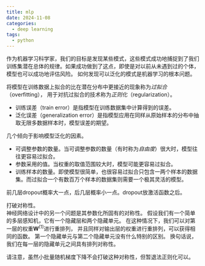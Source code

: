 ```yaml
---
title: mlp
date: 2024-11-08
categories:
  - deep learning
tags:
  - python
---
```


作为机器学习科学家，我们的目标是发现某些模式，这些模式成功地捕捉到了我们训练集潜在总体的规律。如果成功做到了这点，即使是对以前从未遇到过的个体，
模型也可以成功地评估风险。
如何发现可以泛化的模式是机器学习的根本问题。

将模型在训练数据上拟合的比在潜在分布中更接近的现象称为*过拟合*（overfitting），
用于对抗过拟合的技术称为*正则化*（regularization）。

* 训练误差（train error）是指模型在训练数据集中计算得到的误差。
* 泛化误差（generalization error）是指模型应用在同样从原始样本的分布中抽取无限多数据样本时，模型误差的期望。


几个倾向于影响模型泛化的因素。

* 可调整参数的数量。当可调整参数的数量（有时称为*自由度*）很大时，模型往往更容易过拟合。
* 参数采用的值。当权重的取值范围较大时，模型可能更容易过拟合。
* 训练样本的数量。即使模型很简单，也很容易过拟合只包含一两个样本的数据集。而过拟合一个有数百万个样本的数据集则需要一个极其灵活的模型。

前几层dropout概率大一点，后几层概率小一点。dropout放激活函数之后。


打破对称性。  
神经网络设计中的另一个问题是其参数化所固有的对称性。
假设我们有一个简单的多层感知机，它有一个隐藏层和两个隐藏单元。
在这种情况下，我们可以对第一层的权重$\mathbf{W}^{(1)}$进行重排列，
并且同样对输出层的权重进行重排列，可以获得相同的函数。
第一个隐藏单元与第二个隐藏单元没有什么特别的区别。
换句话说，我们在每一层的隐藏单元之间具有排列对称性。

请注意，虽然小批量随机梯度下降不会打破这种对称性，但暂退法正则化可以。

